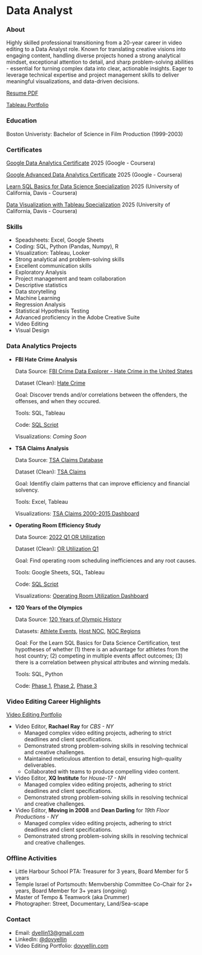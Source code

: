 # Data Analyst



### About

Highly skilled professional transitioning from a 20-year career in video editing to a Data Analyst role. Known for translating creative visions into engaging content, handling diverse projects honed a strong analytical mindset, exceptional attention to detail, and sharp problem-solving abilities - essential for turning complex data into clear, actionable insights. Eager to leverage technical expertise and project management skills to deliver meaningful visualizations, and data-driven decisions.


[Resume PDF]()

[Tableau Portfolio](https://public.tableau.com/app/profile/dov.yellin/vizzes)



### Education

Boston Univeristy: Bachelor of Science in Film Production (1999-2003)


### Certificates

[Google Data Analytics Certificate](https://coursera.org/share/149db17797d6fda7ad82504af3c03235) 2025 (Google - Coursera)

[Google Advanced Data Analytics Certificate](https://coursera.org/share/6dde2341a0726f5dd240268e032754b5) 2025 (Google - Coursera)

[Learn SQL Basics for Data Science Specialization](https://coursera.org/share/fa38c86c1fbecc2e205984019382a9f9) 2025 (University of California, Davis - Coursera)

[Data Visualization with Tableau Specialization](https://coursera.org/share/de559f93cfbf8a2077cda9b93aed8a08) 2025 (University of California, Davis - Coursera)



### Skills

- Speadsheets: Excel, Google Sheets
- Coding: SQL, Python (Pandas, Numpy), R
- Visualization: Tableau, Looker
- Strong analytical and problem-solving skills
- Excellent communication skills
- Exploratory Analysis
- Project management and team collaboration
- Descriptive statistics
- Data storytelling
- Machine Learning
- Regression Analysis
- Statistical Hypothesis Testing
- Advanced proficiency in the Adobe Creative Suite
- Video Editing
- Visual Design



### Data Analytics Projects

- **FBI Hate Crime Analysis**
  
  Data Source: [FBI Crime Data Explorer - Hate Crime in the United States](https://cde.ucr.cjis.gov/LATEST/webapp/#/pages/explorer/crime/hate-crime)

  Dataset (Clean): [Hate Crime](https://github.com/dyellin/FBI-Hate-Crime-repo/blob/178d9c5e2e670ee807cd495b4d04c7d91e466a00/hatecrime_cleaner.xlsx)

  Goal: Discover trends and/or correlations between the offenders, the offenses, and when they occured.

  Tools: SQL, Tableau

  Code: [SQL Script](https://github.com/dyellin/FBI-Hate-Crime-repo/blob/178d9c5e2e670ee807cd495b4d04c7d91e466a00/FBI_Hate_Crime_Script.sql)

  Visualizations: *Coming Soon*

- **TSA Claims Analysis**
  
  Data Source: [TSA Claims Database](https://www.kaggle.com/datasets/terminal-security-agency/tsa-claims-database)

  Dataset (Clean): [TSA Claims](https://github.com/dyellin/TSA-Claims-repo/blob/0ea27404a2897e5723f5f2dc89fd0af2113ccc84/tsa_claims_clean.csv)

  Goal: Identifiy claim patterns that can improve efficiency and financial solvency.

  Tools: Excel, Tableau

  Visualizations: [TSA Claims 2000-2015 Dashboard](https://public.tableau.com/views/TSAClaims2000-2015/Dashboard1?:language=en-US&:sid=&:redirect=auth&:display_count=n&:origin=viz_share_link)

- **Operating Room Efficiency Study**
  
  Data Source: [2022 Q1 OR Utilization](https://www.kaggle.com/datasets/thedevastator/optimizing-operating-room-utilization)

  Dataset (Clean): [OR Utilization Q1](q1_or_utilization_clean.csv)

  Goal: Find operating room scheduling inefficiences and any root causes.

  Tools: Google Sheets, SQL, Tableau

  Code: [SQL Script](https://github.com/dyellin/OR-Utilization-repo/blob/1452d52bbf76f62c8198f9fed7fc0bf4617f68cc/OR_Utilization_Analysis_Rev.sql)

  Visualizations: [Operating Room Utilization Dashboard](https://public.tableau.com/views/OR_Utilization_17410373563560/OperatingRoomUtilization?:language=en-US&:sid=&:redirect=auth&:display_count=n&:origin=viz_share_link)

- **120 Years of the Olympics**
  
  Data Source: [120 Years of Olympic History](https://www.kaggle.com/datasets/heesoo37/120-years-of-olympic-history-athletes-and-results)

  Datasets: [Athlete Events](https://github.com/dyellin/Olympics-120-repo/blob/63f4e5ce1eb1d9a54e2c0fb8a73559097ff1a08c/athlete_events.csv), [Host NOC](https://github.com/dyellin/Olympics-120-repo/blob/63f4e5ce1eb1d9a54e2c0fb8a73559097ff1a08c/host_noc.csv), [NOC Regions](https://github.com/dyellin/Olympics-120-repo/blob/63f4e5ce1eb1d9a54e2c0fb8a73559097ff1a08c/noc_regions.csv)

  Goal: For the Learn SQL Basics for Data Science Certification, test hypotheses of whether (1) there is an advantage for athletes from the host country; (2) competing in multiple events affect outcomes; (3) there is a correlation between physical attributes and winning medals.

  Tools: SQL, Python

  Code: [Phase 1](https://github.com/dyellin/Olympics-120-repo/blob/63f4e5ce1eb1d9a54e2c0fb8a73559097ff1a08c/C3_M1_SportsStats%20Olympics%20120%20Years.pdf), [Phase 2](https://github.com/dyellin/Olympics-120-repo/blob/63f4e5ce1eb1d9a54e2c0fb8a73559097ff1a08c/C3_M2_SportsStats%20Desc%20Stats.pdf), [Phase 3](https://github.com/dyellin/Olympics-120-repo/blob/63f4e5ce1eb1d9a54e2c0fb8a73559097ff1a08c/C3_M3%20SportsStats%20Beyond%20Desc%20Stats.pdf)



### Video Editing Career Highlights

[Video Editing Portfolio](https://www.dovyellin.com)

- Video Editor, **Rachael Ray** for *CBS - NY*
  - Managed complex video editing projects, adhering to strict deadlines and client specifications.
  - Demonstrated strong problem-solving skills in resolving technical and creative challenges.
  - Maintained meticulous attention to detail, ensuring high-quality deliverables.
  - Collaborated with teams to produce compelling video content.
- Video Editor, **XQ Institute** for *House-17 - NH*
  - Managed complex video editing projects, adhering to strict deadlines and client specifications.
  - Demonstrated strong problem-solving skills in resolving technical and creative challenges.
- Video Editor, **Moving in 2008** and **Dean Darling** for *19th Floor Productions - NY*
  - Managed complex video editing projects, adhering to strict deadlines and client specifications.
  - Demonstrated strong problem-solving skills in resolving technical and creative challenges.



### Offline Activities

- Little Harbour School PTA: Treasurer for 3 years, Board Member for 5 years
- Temple Israel of Portsmouth: Memvbership Committee Co-Chair for 2+ years, Board Member for 3+ years (ongoing)
- Master of Tempo & Teamwork (aka Drummer)
- Photographer: Street, Documentary, Land/Sea-scape



### Contact

- Email: [dyellin13@gmail.com](mailto:dyellin13@gmail.com)
- LinkedIn: [@dovyellin](https://www.linkedin.com/in/dovyellin/)
- Video Editing Portfolio: [dovyellin.com](https://www.dovyellin.com)
